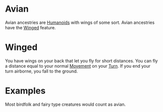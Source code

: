 # Avian

Avian ancestries are [Humanoids](../../../Resources%20for%20GMs/Creatures/Creature%20Types/Humanoid.md) with wings of some sort. Avian ancestries have the [Winged](Avian.md#Winged) feature.

# Winged

You have wings on your back that let you fly for short distances. You can fly a distance equal to your normal [Movement](../../../Game%20Procedures/Combat/Movement.md) on your [Turn](../../../Game%20Procedures/Core%20Procedures/Turn.md). If you end your turn airborne, you fall to the ground.

# Examples

Most birdfolk and fairy type creatures would count as avian.
